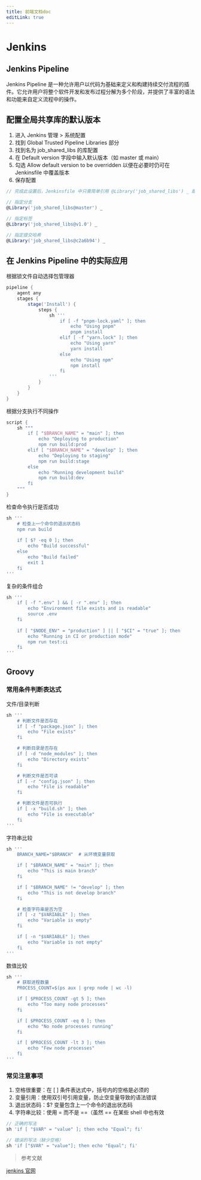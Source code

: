 ```yaml
---
title: 前端文档doc
editLink: true
---
```


# Jenkins

## Jenkins Pipeline

Jenkins Pipeline 是一种允许用户以代码为基础来定义和构建持续交付流程的插件。它允许用户将整个软件开发和发布过程分解为多个阶段，并提供了丰富的语法和功能来自定义流程中的操作。

## 配置全局共享库的默认版本

1. 进入 Jenkins 管理 > 系统配置
2. 找到 Global Trusted Pipeline Libraries 部分
3. 找到名为 job_shared_libs 的库配置
4. 在 Default version 字段中输入默认版本（如 master 或 main）
5. 勾选 Allow default version to be overridden 以便在必要时仍可在 Jenkinsfile 中覆盖版本
6. 保存配置

```groovy
// 完成此设置后，Jenkinsfile 中只需简单引用 @Library('job_shared_libs') _ 即可

// 指定分支
@Library('job_shared_libs@master') _

// 指定标签
@Library('job_shared_libs@v1.0') _

// 指定提交哈希
@Library('job_shared_libs@c2a6b94') _
```

## 在 Jenkins Pipeline 中的实际应用

根据锁文件自动选择包管理器

```groovy
pipeline {
    agent any
    stages {
        stage('Install') {
            steps {
                sh '''
                    if [ -f "pnpm-lock.yaml" ]; then
                        echo "Using pnpm"
                        pnpm install
                    elif [ -f "yarn.lock" ]; then
                        echo "Using yarn"
                        yarn install
                    else
                        echo "Using npm"
                        npm install
                    fi
                '''
            }
        }
    }
}
```

根据分支执行不同操作

```groovy
script {
    sh """
        if [ "$BRANCH_NAME" = "main" ]; then
            echo "Deploying to production"
            npm run build:prod
        elif [ "$BRANCH_NAME" = "develop" ]; then
            echo "Deploying to staging"
            npm run build:stage
        else
            echo "Running development build"
            npm run build:dev
        fi
    """
}
```

检查命令执行是否成功

```groovy
sh '''
    # 检查上一个命令的退出状态码
    npm run build
    
    if [ $? -eq 0 ]; then
        echo "Build successful"
    else
        echo "Build failed"
        exit 1
    fi
'''
```

复杂的条件组合

```groovy
sh '''
    if [ -f ".env" ] && [ -r ".env" ]; then
        echo "Environment file exists and is readable"
        source .env
    fi
    
    if [ "$NODE_ENV" = "production" ] || [ "$CI" = "true" ]; then
        echo "Running in CI or production mode"
        npm run test:ci
    fi
'''
```

## Groovy

### 常用条件判断表达式

文件/目录判断

```groovy
sh '''
    # 判断文件是否存在
    if [ -f "package.json" ]; then
        echo "File exists"
    fi

    # 判断目录是否存在
    if [ -d "node_modules" ]; then
        echo "Directory exists"
    fi

    # 判断文件是否可读
    if [ -r "config.json" ]; then
        echo "File is readable"
    fi

    # 判断文件是否可执行
    if [ -x "build.sh" ]; then
        echo "File is executable"
    fi
'''
```

字符串比较

```groovy
sh '''
    BRANCH_NAME="$BRANCH"  # 从环境变量获取

    if [ "$BRANCH_NAME" = "main" ]; then
        echo "This is main branch"
    fi

    if [ "$BRANCH_NAME" != "develop" ]; then
        echo "This is not develop branch"
    fi

    # 检查字符串是否为空
    if [ -z "$VARIABLE" ]; then
        echo "Variable is empty"
    fi

    if [ -n "$VARIABLE" ]; then
        echo "Variable is not empty"
    fi
'''
```

数值比较

```groovy
sh '''
    # 获取进程数量
    PROCESS_COUNT=$(ps aux | grep node | wc -l)

    if [ $PROCESS_COUNT -gt 5 ]; then
        echo "Too many node processes"
    fi

    if [ $PROCESS_COUNT -eq 0 ]; then
        echo "No node processes running"
    fi

    if [ $PROCESS_COUNT -lt 3 ]; then
        echo "Few node processes"
    fi
'''
```

### 常见注意事项

1. 空格很重要：在 [ ] 条件表达式中，括号内的空格是必须的
2. 变量引用：使用双引号引用变量，防止空变量导致的语法错误
3. 退出状态码：$? 变量包含上一个命令的退出状态码
4. 字符串比较：使用 = 而不是 ==（虽然 == 在某些 shell 中也有效

```groovy
// 正确的写法
sh 'if [ "$VAR" = "value" ]; then echo "Equal"; fi'

// 错误的写法（缺少空格）
sh 'if ["$VAR" = "value"]; then echo "Equal"; fi'
```

> 参考文献

[jenkins 官网](https://www.jenkins.io/)

